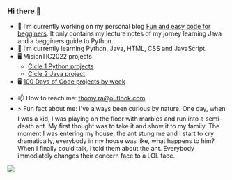 ### Hi there 👋


- 🔭 I’m currently working on my personal blog [Fun and easy code for begginers](https://hashnode.com/@ThomyRa). It only contains my lecture notes of my jorney learning Java and a begginers guide to Python.
- 🌱 I’m currently learning Python, Java, HTML, CSS and JavaScript.
- 🖥️ MisionTIC2022 projects
  - [Cicle 1 Python projects](https://github.com/ThomyRa/MisionTic2022)
  - [Cicle 2 Java project](https://github.com/ThomyRa/MisionTIC2022-ciclo2-JAVA)
- 🖥️ [100 Days of Code projects by week](https://github.com/ThomyRa/100-days-of-code)
<!---[comment]- 👯 I’m looking to collaborate on ...
[comment]- 🤔 I’m looking for help with 
[comment]- 💬 Ask me about ...-->
- 📫 How to reach me: thomy.ra@outlook.com
- ⚡ Fun fact about me: I've always been curious by nature. One day, when I was a kid, I was playing on the floor with marbles and run into a semi-death ant. My first thought was to take it and show it to my family. The moment I was entering my house, the ant stung me and I start to cry dramatically, everybody in my house was like, what happens to him? When I finally could talk, I told them about the ant. Everybody immediately changes their concern face to a LOL face.

<img src="https://github-readme-stats.vercel.app/api?username=ThomyRa&&show_icons=true&title_color=ffffff&icon_color=bb2acf&text_color=daf7dc&bg_color=151515">
